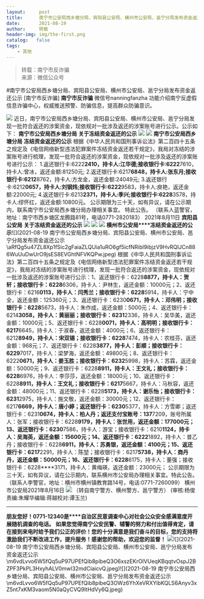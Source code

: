 ```yaml
---
layout:     post
title:      南宁市公安局西乡塘分局、宾阳县公安局、横州市公安局、邕宁分局发布资金返还公示
date:       2021-08-19
author:     转载
header-img: img/the-first.png
catalog:   false
tags:
    - 其他
---
```


<blockquote><p>转载：南宁市反诈骗<br>
来源：微信公众号</p></blockquote>

#南宁市公安局西乡塘分局、宾阳县公安局、横州市公安局、邕宁分局发布资金返还公示
[南宁市反诈骗]
**南宁市反诈骗**
微信号nanningfanzha
功能介绍南宁反虚假信息诈骗中心，权威推送预警、防骗信息，提高群众防骗意识。

![]({{site.baseurl}}/postimg/P9ficrEVSdibaLmHiaibPNmSAfku7xGlvNt9rib2TWro84gcysZZiaF2xmZ1yUV5A3AKAEMj32FdibO2SiaXWaSOeYIeUQ.gif)
近日，南宁市公安局西乡塘分局、宾阳县公安局、横州市公安局、邕宁分局发现一批符合返还的涉案资金，现依规对一批涉及返还的涉案账号进行公示。公示如下：
**南宁市公安局西乡塘分局**
**关于冻结资金返还的公示**
![]({{site.baseurl}}/postimg/P9ficrEVSdibbMxWic1LiaX4rmVEEhDUkDdwb3h1t0nIribz3ozUb5mEqtGht7JScSso80ccAXwgndDOeWDVOMsJV1A.png)
![]({{site.baseurl}}/postimg/YRibPuyeRPreVCGk5ianpia0xHXhpWN9pWpoTACmwmh5z4DHEtVHPk7o6hadAAicUXdRX7NQzZrFQNibsKeOIgCu2ng.png)
**南宁市公安局西乡塘分局**
**冻结资金返还的公示**
根据《中华人民共和国刑事诉讼法》第二百四十五条之规定及《电信网络新型违法犯罪案件冻结资金返还若干规定》，我局对冻结的涉案账号进行梳理，发现一批符合返还的涉案资金，现依规对一批涉及返还的涉案账号进行公示：
1.返还银行卡:6222****2410，持卡人:江华德;接收银行卡:6222****7610，持卡人:曾冰，返还金额:81250元;
2.返还银行卡:6217****6848，持卡人:张东月;接收银行卡:6212****8762，持卡人:方龙金，返还金额:24049元;
3.返还银行卡:6212****0657，持卡人:刘钢炜;接收银行卡:6222****9583，持卡人:庾艳，返还金额:22000元;
4.返还银行卡:6213****2371，持卡人:季兴;接收银行卡:6228****3578，持卡人:缪怀红，返还金额:10800元。
公示期限为三十天，如有异议，请在公示期内，联系南宁市公安局西乡塘分局办理相关事宜。
特此公告。
（联系人蓝警官，地址：南宁市西乡塘区龙腾路81号，电话0771-2820183）
2021年8月11日
**宾阳县公安局**
**关于冻结资金返还的公示**
![]({{site.baseurl}}/postimg/P9ficrEVSdibbMxWic1LiaX4rmVEEhDUkDdwb3h1t0nIribz3ozUb5mEqtGht7JScSso80ccAXwgndDOeWDVOMsJV1A.png)
![]({{site.baseurl}}/postimg/H9hmcrcqXVibBdbqEEuzGBwoic8rHDwuRicD2J6YzNmektib9AuwM4DtjkXTKibWl73EoCaZxYnQEsib0p43d9wK4ysg.png)
![]({{site.baseurl}}/postimg/aRfQg5u47ZL8Xp1fSic2gFaiaZLQUia1uRORLZ0atKyuHJag1XqOAWQ4eGriayzkyL41h6bThcWR2HYFwVQKk1HWsg.jpeg)
**横州市公安局****冻结资金返还的公示**![](2021-08-19
南宁市公安局西乡塘分局、宾阳县公安局、横州市公安局、邕宁分局发布资金返还公示\\aRfQg5u47ZL8Xp1fSic2gFaiaZLQUia1uRO6gf5icfNRibl9ibjzV9HvRQIJCn886WuUuDwUrO9jsES8EVGhtNFVKQPw.jpeg)
根据《中华人民共和国刑事诉讼法》第二百四十五条之规定及《电信网络新型违法犯罪案件冻结资金返还若干规定》，我局对冻结的涉案账号进行梳理，发现一批符合返还的涉案资金，现依规对一批涉及返还的涉案账号进行公示：1、返还银行卡：6228****8877，持卡人：贺轩；接收银行卡：6228****6306，持卡人：尹林生，返还金额：10000元；2、返还银行卡：6216****0113，持卡人：闫秀兰；接收银行卡：6228****5914，持卡人：宁中全，返还金额：125360元；3、返还银行卡：6230****0671，持卡人：邓伟明；接收银行卡：6228****5673，持卡人：朱作成，返还金额：5000元；4、返还银行卡：6214****3058，持卡人：黄丽丽；接收银行卡：6231****2336，持卡人：吴华美，返还金额：10000元；5、返还银行卡：6228****0071，持卡人：高明明；接收银行卡：6217****6645，持卡人：于淑春，返还金额：4000元；6、返还银行卡：6212****8949，持卡人：宋双锡；接收银行卡：6228****7474，持卡人：农桂芬，返还金额：968元；7、返还银行卡：6228****3877，持卡人：彭顺；接收银行卡：6229****7017，持卡人：梁梦海，返还金额：49800元；8、返还银行卡：6222****0671，持卡人：姜玉胜；接收银行卡：6232****5998，持卡人：苏霖，返还金额：50000元；9、返还银行卡：6228****8911，持卡人：王文礼；接收银行卡：6228****6976，持卡人：李莎莎，返还金额：18000元；10、返还银行卡：6228****8911，持卡人：王文礼；接收银行卡：6217****5667，持卡人：马秋容，返还金额：48000元；11、返还银行卡：6228****5173，持卡人：谢乐怡；接收银行卡：6231****2975，持卡人：施文敬，返还金额：30000元；12、返还银行卡：6217****6669，持卡人：唐小婷；返还银行卡：6230****5377，持卡人：方雪卿；返还银行卡：6231****0674，持卡人：柏人丹；返还支付宝账号：137****7209，账号所属人：张军；接收银行卡：6228****9179，持卡人：张世用，返还金额：177000元；13、返还银行卡：6230****7586，持卡人：游宝；接收银行卡：6210****1124，持卡人：吴海英，返还金额：15600元；14、返还银行卡：6222****1892，持卡人：普乙丹；接收银行卡：6228****6911，持卡人：苏勇银，返还金额：4100元；15、返还银行卡：6217****2291，持卡人：陈堃；接收银行卡：6217****5738，持卡人：商丹丹，返还金额：50000元；16、返还银行卡：6228****6175，持卡人：董强；接收银行卡：6228****3171，持卡人：黄梅瑛，返还金额：23000元；
公示期限为三十天，如有异议，请在公示期内，联系横州市公安局办理相关事宜。特此公告。（联系人李警官，地址：横州市横州镇教育路14号，电话:0771-7260099）
横州市公安局2021年8月16日
![]({{site.baseurl}}/postimg/6PjkuoceuX7aoZLm0HtPcoDOia5xAOEDXUhLm0qkDj4JGVPibQDS5T7TGMQgAFttftvR2YpspX2MtWBXlw4MicNeQ.jpeg)
（转自南宁警方、横州警方、邕宁警方）
(审核:杨俊责编:朱耀华编辑:蒋越校对:谭玉兰)
***
**朋友您好！0771-12340是****自治区民意调查中心对社会公众安全感满意度开展随机调查的电话。**
**如果您觉得南宁公安民警、辅警的努力和付出值得肯定，请在接到来电时给予我们公正的评价！您的十分满意是我们奋斗的目标，您的支持将激励我们不断改进工作，提升服务！感谢您的帮助，欢迎您的监督！**
![]({{site.baseurl}}/postimg/m6vdLvvo6W5fQq5uP97UPEfQib8pibeQ3OIeVDxD23H3A2hshm9VPKwY5lU5bLvcdcrPes5XplD3ibsbDFZwyKDqA.jpeg)![](2021-08-19
南宁市公安局西乡塘分局、宾阳县公安局、横州市公安局、邕宁分局发布资金返还公示\\m6vdLvvo6W5fQq5uP97UPEfQib8pibeQ3O6xszEKrOIVUeqKBqqtvOspJ2BZPF3PkPL3HxyhALV0mwl32mdCiaicvQ.jpeg)![](2021-08-19
南宁市公安局西乡塘分局、宾阳县公安局、横州市公安局、邕宁分局发布资金返还公示\\m6vdLvvo6W5fQq5uP97UPEfQib8pibeQ3OWz6YhXeVRXYibKQLS6Anyv3xZ5nt7xKM3vaom5N0aQyCVQ9ltHdVy6Q.jpeg)
